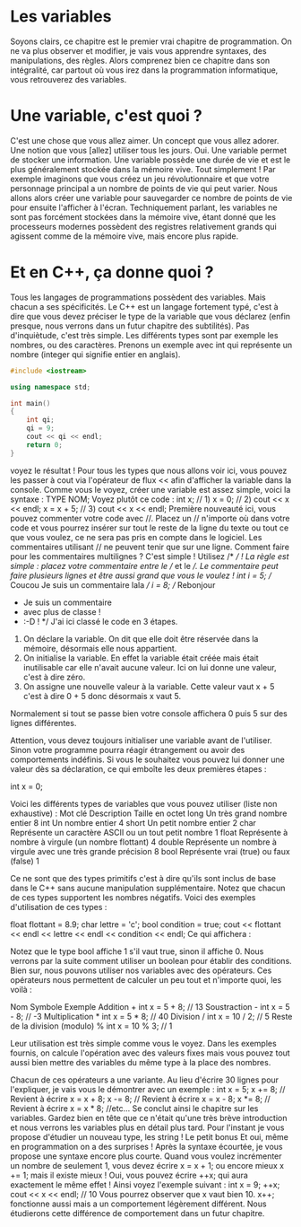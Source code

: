 # Les variables
Soyons clairs, ce chapitre est le premier vrai chapitre de programmation. On ne va plus observer et modifier, je vais vous apprendre syntaxes, des manipulations, des règles. Alors comprenez bien ce
chapitre dans son intégralité, car partout où vous irez dans la programmation informatique, vous retrouverez des variables.
# Une variable, c'est quoi ?
C'est une chose que vous allez aimer. Un concept que vous allez adorer. Une notion que vous [allez] utiliser tous les jours. Oui.
Une variable permet de stocker une information. Une variable possède une durée de vie et est le plus généralement stockée dans la mémoire vive.
Tout simplement !
Par exemple imaginons que vous créez un jeu révolutionnaire et que votre personnage principal a un nombre de points de vie qui peut varier. Nous allons alors créer une variable pour sauvegarder ce
nombre de points de vie pour ensuite l'afficher à l'écran.
Techniquement parlant, les variables ne sont pas forcément stockées dans la mémoire vive, étant donné que les processeurs modernes possèdent des registres relativement grands qui agissent
comme de la mémoire vive, mais encore plus rapide.
# Et en C++, ça donne quoi ?
Tous les langages de programmations possèdent des variables. Mais chacun a ses spécificités.
Le C++ est un langage fortement typé, c'est à dire que vous devez préciser le type de la variable que vous déclarez (enfin presque, nous verrons dans un futur chapitre des subtilités). Pas d'inquiètude,
c'est très simple. Les différents types sont par exemple les nombres, ou des caractères.
Prenons un exemple avec int qui représente un nombre (integer qui signifie entier en anglais).
```C++ runnable
#include <iostream>

using namespace std;

int main() 
{
    int qi;
    qi = 9;
    cout << qi << endl;
    return 0;
}
```
voyez le résultat !
Pour tous les types que nous allons voir ici, vous pouvez les passer à cout via l'opérateur de flux << afin d'afficher la variable dans la console.
Comme vous le voyez, créer une variable est assez simple, voici la syntaxe :
TYPE NOM;
Voyez plutôt ce code :
int x; // 1)
x = 0; // 2)
cout << x << endl;
x = x + 5; // 3)
cout << x << endl;
Première nouveauté ici, vous pouvez commenter votre code avec //. Placez un // n'importe où dans votre code et vous pourrez insérer sur tout le reste de la ligne du texte ou tout ce que vous voulez, ce ne sera pas pris en compte dans le logiciel.
Les commentaires utilisant // ne peuvent tenir que sur une ligne. Comment faire pour les commentaires multilignes ? C'est simple ! Utilisez /* */ ! La règle est simple : placez votre
commentaire entre le /* et le */. Le commentaire peut faire plusieurs lignes et être aussi grand que vous le voulez !
int i = 5;
/* Coucou
Je suis un commentaire
lala
*/
i = 8;
/* Rebonjour
* Je suis un commentaire
* avec plus de classe !
* :-D !
*/
J'ai ici classé le code en 3 étapes.
1) On déclare la variable. On dit que elle doit être réservée dans la mémoire, désormais elle nous appartient.
2) On initialise la variable. En effet la variable était créée mais était inutilisable car elle n'avait aucune valeur. Ici on lui donne une valeur, c'est à dire zéro.
3) On assigne une nouvelle valeur à la variable. Cette valeur vaut x + 5 c'est à dire 0 + 5 donc désormais x vaut 5.

Normalement si tout se passe bien votre console affichera 0 puis 5 sur des lignes différentes.

Attention, vous devez toujours initialiser une variable avant de l'utiliser. Sinon votre programme pourra réagir étrangement ou avoir des comportements indéfinis. Si vous le souhaitez vous pouvez lui donner une valeur dès sa déclaration, ce qui emboîte les deux premières étapes :

int x = 0;

Voici les différents types de variables que vous pouvez utiliser (liste non exhaustive) :
Mot clé         Description                                                 Taille en octet
long            Un très grand nombre entier                                      8
int             Un nombre entier                                                 4
short           Un petit nombre entier                                           2
char            Représente un caractère ASCII ou un tout petit nombre            1
float           Représente à nombre à virgule (un nombre flottant)               4
double          Représente un nombre à virgule avec une très grande précision    8
bool            Représente vrai (true) ou faux (false)                           1

Ce ne sont que des types primitifs c'est à dire qu'ils sont inclus de base dans le C++ sans aucune manipulation supplémentaire. Notez que chacun de ces types supportent les nombres négatifs. Voici des exemples d'utilisation de ces types :

float flottant = 8.9;
char lettre = 'c';
bool condition = true;
cout << flottant << endl << lettre << endl << condition << endl;
Ce qui affichera :

Notez que le type bool affiche 1 s'il vaut true, sinon il affiche 0. Nous verrons par la suite comment utiliser un boolean pour établir des conditions.
Bien sur, nous pouvons utiliser nos variables avec des opérateurs. Ces opérateurs nous permettent de calculer un peu tout et n'importe quoi, les voilà :

Nom                             Symbole        Exemple
Addition                        +              int x = 5 + 8; // 13
Soustraction                    -              int x = 5 - 8; // -3
Multiplication                  *              int x = 5 * 8; // 40
Division                        /              int x = 10 / 2; // 5
Reste de la division (modulo)   %              int x = 10 % 3; // 1

Leur utilisation est très simple comme vous le voyez. Dans les exemples fournis, on calcule l'opération avec des valeurs fixes mais vous pouvez tout aussi bien mettre des variables du même type à la place des nombres.

Chacun de ces opérateurs a une variante. Au lieu d'écrire 30 lignes pour l'expliquer, je vais vous le démontrer avec un exemple :
int x = 5;
x += 8; // Revient à écrire x = x + 8;
x -= 8; // Revient à écrire x = x - 8;
x *= 8; // Revient à écrire x = x * 8;
//etc...
Se conclut ainsi le chapitre sur les variables. Gardez bien en tête que ce n'était qu'une très brève introduction et nous verrons les variables plus en détail plus tard. Pour l'instant je vous propose d'étudier un nouveau type, les string !
Le petit bonus Et oui, même en programmation on a des surprises ! Après la syntaxe écourtée, je vous propose une syntaxe encore plus courte. Quand vous voulez incrémenter un nombre de seulement 1, vous devez écrire x = x + 1; ou encore mieux x += 1; mais il existe mieux ! Oui, vous pouvez écrire ++x; qui aura exactement le même effet ! Ainsi voyez l'exemple suivant :
int x = 9;
++x;
cout << x << endl; // 10
Vous pourrez observer que x vaut bien 10.
x++; fonctionne aussi mais a un comportement légèrement différent. Nous étudierons cette différence de comportement dans un futur chapitre.

